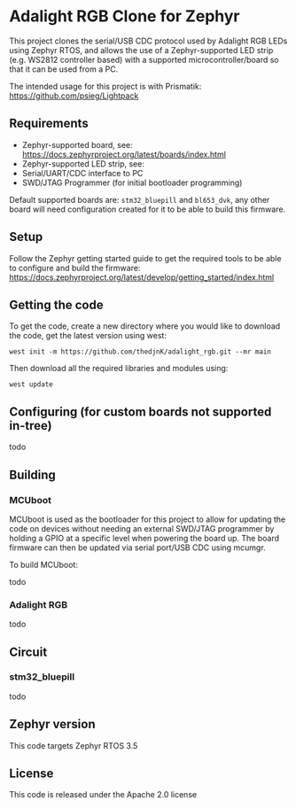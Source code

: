 # Adalight RGB Clone for Zephyr

This project clones the serial/USB CDC protocol used by Adalight RGB LEDs using Zephyr RTOS, and allows the use of a Zephyr-supported LED strip (e.g. WS2812 controller based) with a supported microcontroller/board so that it can be used from a PC.

The intended usage for this project is with Prismatik: https://github.com/psieg/Lightpack

## Requirements

 * Zephyr-supported board, see: https://docs.zephyrproject.org/latest/boards/index.html
 * Zephyr-supported LED strip, see: 
 * Serial/UART/CDC interface to PC
 * SWD/JTAG Programmer (for initial bootloader programming)

Default supported boards are: `stm32_bluepill` and `bl653_dvk`, any other board will need configuration created for it to be able to build this firmware.

## Setup

Follow the Zephyr getting started guide to get the required tools to be able to configure and build the firmware: https://docs.zephyrproject.org/latest/develop/getting_started/index.html

## Getting the code

To get the code, create a new directory where you would like to download the code, get the latest version using west:

    west init -m https://github.com/thedjnK/adalight_rgb.git --mr main

Then download all the required libraries and modules using:

    west update

## Configuring (for custom boards not supported in-tree)

todo

## Building

### MCUboot

MCUboot is used as the bootloader for this project to allow for updating the code on devices without needing an external SWD/JTAG programmer by holding a GPIO at a specific level when powering the board up. The board firmware can then be updated via serial port/USB CDC using mcumgr.

To build MCUboot:

todo

### Adalight RGB

todo

## Circuit

### stm32_bluepill

todo

## Zephyr version

This code targets Zephyr RTOS 3.5

## License

This code is released under the Apache 2.0 license
